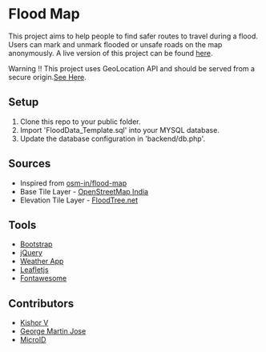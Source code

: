 # Flood Map
This project aims to help people to find safer routes to travel during a flood. Users can mark and unmark flooded or unsafe roads on the map anonymously. A live version of this project can be found [here](https://www.microid.in/floodmap).

Warning !! This project uses GeoLocation API and should be served from a secure origin.[See Here](https://stackoverflow.com/questions/37835805/http-sites-does-not-detect-the-location-in-chrome-issue).

## Setup
1. Clone this repo to your public folder.
2. Import 'FloodData_Template.sql' into your MYSQL database.
3. Update the database configuration in 'backend/db.php'.

## Sources
* Inspired from [osm-in/flood-map](https://github.com/osm-in/flood-map)
* Base Tile Layer - [OpenStreetMap India](https://openstreetmap.in/)
* Elevation Tile Layer - [FloodTree.net](http://flood.firetree.net/)

## Tools
* [Bootstrap](https://getbootstrap.com/)
* [jQuery](https://jquery.com/)
* [Weather App](https://codepen.io/jorenrui/pen/Ozyxao?editors=1010)
* [Leafletjs](https://leafletjs.com)
* [Fontawesome](https://fontawesome.com)

## Contributors
* [Kishor V](https://krv.microid.in)
* [George Martin Jose](https://jgeorge97.microid.in)
* [MicroID](https://www.microid.in)
